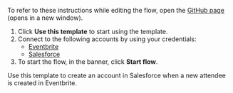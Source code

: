 To refer to these instructions while editing the flow, open the [GitHub page](https://github.com/ot4i/app-connect-templates/tree/main/resources/markdown/Create%20an%20account%20in%20Salesforce%20when%20a%20new%20attendee%20is%20created%20in%20Eventbrite_instructions.md) (opens in a new window).

1. Click **Use this template** to start using the template.
2. Connect to the following accounts by using your credentials:
   - [Eventbrite](https://ibm.biz/aceventbrite)
   - [Salesforce](https://ibm.biz/ach2salesforce)
3. To start the flow, in the banner, click **Start flow**.


Use this template to create an account in Salesforce when a new attendee is created in Eventbrite.






